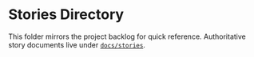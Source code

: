 # Stories Directory

This folder mirrors the project backlog for quick reference. Authoritative story documents live under [`docs/stories`](../docs/stories/).
